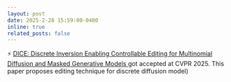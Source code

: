 ```yaml
---
layout: post
date: 2025-2-28 15:59:00-0400
inline: true
related_posts: false
---
```


:zap: [DICE: Discrete Inversion Enabling Controllable Editing for Multinomial Diffusion and Masked Generative Models
](https://openreview.net/forum?id=PQjZes6vFV) got accepted at CVPR 2025. This paper proposes editing technique for discrete diffusion model)